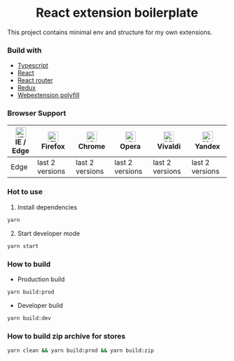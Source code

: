 <div align="center">
<h1>React extension boilerplate</h1>
</div>

This project contains minimal env and structure for my own extensions.

### Build with
* [Typescript](https://www.typescriptlang.org/)
* [React](https://reactjs.org/)
* [React router](https://github.com/ReactTraining/react-router)
* [Redux](https://redux.js.org/)
* [Webextension polyfill](https://github.com/mozilla/webextension-polyfill)

### Browser Support



| [<img src="https://raw.githubusercontent.com/alrra/browser-logos/master/src/edge/edge_48x48.png" alt="IE / Edge" width="24px" height="24px" />](http://godban.github.io/browsers-support-badges/)<br/>IE / Edge | [<img src="https://raw.githubusercontent.com/alrra/browser-logos/master/src/firefox/firefox_48x48.png" alt="Firefox" width="24px" height="24px" />](http://godban.github.io/browsers-support-badges/)<br/>Firefox | [<img src="https://raw.githubusercontent.com/alrra/browser-logos/master/src/chrome/chrome_48x48.png" alt="Chrome" width="24px" height="24px" />](http://godban.github.io/browsers-support-badges/)<br/>Chrome | [<img src="https://raw.githubusercontent.com/alrra/browser-logos/master/src/opera/opera_48x48.png" alt="Opera" width="24px" height="24px" />](http://godban.github.io/browsers-support-badges/)<br/>Opera | [<img src="https://raw.githubusercontent.com/alrra/browser-logos/master/src/vivaldi/vivaldi_48x48.png" alt="Vivaldi" width="24px" height="24px" />](http://godban.github.io/browsers-support-badges/)<br/>Vivaldi | [<img src="https://raw.githubusercontent.com/alrra/browser-logos/master/src/yandex/yandex_48x48.png" alt="Yandex" width="24px" height="24px" />](http://godban.github.io/browsers-support-badges/)<br/>Yandex |
| --------- | --------- | --------- | --------- | --------- | --------- |
| Edge| last 2 versions| last 2 versions| last 2 versions| last 2 versions| last 2 versions                                                                       |


### Hot to use

1. Install dependencies
```sh
yarn
```
2. Start developer mode
```sh
yarn start
```

### How to build

- Production build
```sh
yarn build:prod
```

- Developer build
```sh
yarn build:dev
```

### How to build zip archive for stores
```sh
yarn clean && yarn build:prod && yarn build:zip
```
